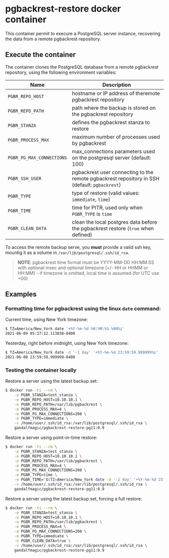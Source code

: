 # pgbackrest-restore docker container

This container permit to execure a PostgreSQL server instance, recovering the data from a remote pgbackrest repository.

## Execute the container

The container clones the PostgreSQL database from a remote pgbackrest repository, using the following environment variables:

| Name                      | Description                                                                                   |
|---------------------------|-----------------------------------------------------------------------------------------------|
| `PGBR_REPO_HOST`          | hostname or IP address of theremote pgbackrest repository                                     |
| `PGBR_REPO_PATH`          | path where the backup is stored on the pgbackrest repository                                  |
| `PGBR_STANZA`             | defines the pgbackrest stanza to restore                                                      |
| `PGBR_PROCESS_MAX`        | maximum number of processes used by pgbackrest                                                |
| `PGBR_PG_MAX_CONNECTIONS` | max_connections parameters used on the postgresql server (default: 100)                       |
| `PGBR_SSH_USER`           | pgbackrest user connecting to the remote pgbackrest repository in SSH (default: `pgbackrest`) |
| `PGBR_TYPE`               | type of restore (valid values: `immediate`, `time`)                                           |
| `PGBR_TIME`               | time for PITR, used only when `PGBR_TYPE` is `time`                                           |
| `PGBR_CLEAN_DATA`         | clean the local postgres data before the pgbackrest restore (`true` when defined)             |

To access the remote backup serve, you **must** provide a valid ssh key, mountig it as a volume in `/var/lib/postgresql/.ssh/id_rsa`.

> **NOTE**: pgbackrest time format must be YYYY-MM-DD HH:MM:SS with optional msec and optional timezone (+/- HH or HHMM or HH:MM) - if timezone is omitted, local time is assumed (for UTC use +00)
## Examples

### Formatting time for pgbackrest using the linux `date` command:

Current time, using New York timezone:

```bash
$ TZ=America/New_York date '+%Y-%m-%d %H:%M:%S.%6N%z'
2021-06-09 05:37:12.113838-0400
```

Yesterday, right before midnight, using New York timezone:

```bash
$ TZ=America/New_York date -d '-1 day' '+%Y-%m-%d 23:59:59.999999%z'
2021-06-08 23:59:59.999999-0400
```

### Testing the container locally

Restore a server using the latest backup set:

```bash
$ docker run -ti --rm \
    -e PGBR_STANZA=test_stanza \
    -e PGBR_REPO_HOST=10.10.10.1 \
    -e PGBR_REPO_PATH=/var/lib/pgbackrest \
    -e PGBR_PROCESS_MAX=4 \
    -e PGBR_PG_MAX_CONNECTIONS=200 \
    -e PGBR_TYPE=immediate \
    -v /home/user/.ssh/id_rsa:/var/lib/postgresql/.ssh/id_rsa \
    gandalfmagic/pgbackrest-restore-pg11:0.9
```

Restore a server using point-in-time restore:

```bash
$ docker run -ti --rm \
    -e PGBR_STANZA=test_stanza \
    -e PGBR_REPO_HOST=10.10.10.1 \
    -e PGBR_REPO_PATH=/var/lib/pgbackrest \
    -e PGBR_PROCESS_MAX=4 \
    -e PGBR_PG_MAX_CONNECTIONS=200 \
    -e PGBR_TYPE=time \
    -e PGBR_TIME="$(TZ=America/New_York date -d '-1 day' '+%Y-%m-%d 23:59:59.999999%z')" \
    -v /home/user/.ssh/id_rsa:/var/lib/postgresql/.ssh/id_rsa \
    gandalfmagic/pgbackrest-restore-pg11:0.9
```

Restore a server using the latest backup set, forcing a full restore:

```bash
$ docker run -ti --rm \
    -e PGBR_STANZA=test_stanza \
    -e PGBR_REPO_HOST=10.10.10.1 \
    -e PGBR_REPO_PATH=/var/lib/pgbackrest \
    -e PGBR_PROCESS_MAX=4 \
    -e PGBR_PG_MAX_CONNECTIONS=200 \
    -e PGBR_TYPE=immediate \
    -e PGBR_CLEAN_DATA=true \
    -v /home/user/.ssh/id_rsa:/var/lib/postgresql/.ssh/id_rsa \
    gandalfmagic/pgbackrest-restore-pg11:0.9
```
